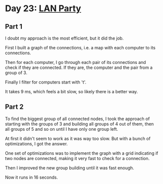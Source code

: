 # Day 23: [LAN Party](https://adventofcode.com/2024/day/23)

## Part 1

I doubt my approach is the most efficient, but it did the job.

First I built a graph of the connections, i.e. a map with each computer to its connections.

Then for each computer, I go through each pair of its connections and check if they are connected. If they are, the computer and the pair from a group of 3.

Finally I filter for computers start with 't'.

It takes 9 ms, which feels a bit slow, so likely there is a better way.

## Part 2

To find the biggest group of all connected nodes, I took the approach of starting with the groups of 3 and building all groups of 4 out of them, then all groups of 5 and so on until I have only one group left.

At first it didn't seem to work as it was way too slow. But with a bunch of optimizations, I got the answer.

One set of optimizations was to implement the graph with a grid indicating if two nodes are connected, making it very fast to check for a connection.

Then I improved the new group building until it was fast enough.

Now it runs in 16 seconds.